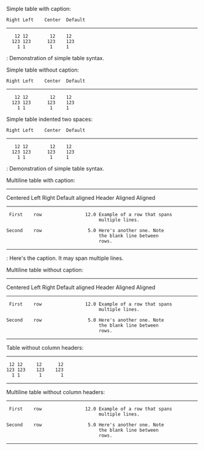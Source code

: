 Simple table with caption:

    Right Left    Center  Default
  ------- ------ -------- ---------
       12 12        12    12
      123 123      123    123
        1 1         1     1

  : Demonstration of simple table syntax.

Simple table without caption:

    Right Left    Center  Default
  ------- ------ -------- ---------
       12 12        12    12
      123 123      123    123
        1 1         1     1

Simple table indented two spaces:

    Right Left    Center  Default
  ------- ------ -------- ---------
       12 12        12    12
      123 123      123    123
        1 1         1     1

  : Demonstration of simple table syntax.

Multiline table with caption:

  ---------------------------------------------------------------
   Centered   Left              Right Default aligned
    Header    Aligned         Aligned
  ----------- ---------- ------------ ---------------------------
     First    row                12.0 Example of a row that spans
                                      multiple lines.

    Second    row                 5.0 Here's another one. Note
                                      the blank line between
                                      rows.
  ---------------------------------------------------------------

  : Here's the caption. It may span multiple lines.

Multiline table without caption:

  ---------------------------------------------------------------
   Centered   Left              Right Default aligned
    Header    Aligned         Aligned
  ----------- ---------- ------------ ---------------------------
     First    row                12.0 Example of a row that spans
                                      multiple lines.

    Second    row                 5.0 Here's another one. Note
                                      the blank line between
                                      rows.
  ---------------------------------------------------------------

Table without column headers:

  ----- ----- ----- -----
     12 12     12      12
    123 123    123    123
      1 1       1       1
  ----- ----- ----- -----

Multiline table without column headers:

  ----------- ---------- ------------ ---------------------------
     First    row                12.0 Example of a row that spans
                                      multiple lines.

    Second    row                 5.0 Here's another one. Note
                                      the blank line between
                                      rows.
  ----------- ---------- ------------ ---------------------------
